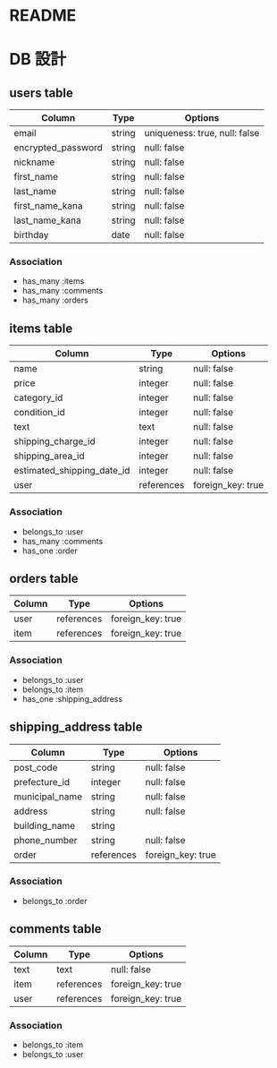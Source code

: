 # README
# DB 設計

## users table

| Column             | Type                | Options                 |
|--------------------|---------------------|-------------------------|
| email              | string              | uniqueness: true, null: false |
| encrypted_password | string              | null: false             |
| nickname           | string              | null: false             |
| first_name         | string              | null: false             |
| last_name          | string              | null: false             |
| first_name_kana    | string              | null: false             |
| last_name_kana     | string              | null: false             |
| birthday           | date                | null: false             |

### Association

* has_many :items
* has_many :comments
* has_many :orders


## items table

| Column                              | Type       | Options           |
|-------------------------------------|------------|-------------------|
| name                                | string     | null: false       |
| price                               | integer    | null: false       |
| category_id                         | integer    | null: false       |
| condition_id                        | integer    | null: false       |
| text                                | text       | null: false       |
| shipping_charge_id                  | integer    | null: false       |
| shipping_area_id                    | integer    | null: false       |
| estimated_shipping_date_id          | integer    | null: false       |
| user                                | references | foreign_key: true |

### Association

- belongs_to :user
- has_many :comments
- has_one  :order

## orders table

| Column                              | Type       | Options           |
|-------------------------------------|------------|-------------------|
| user                                | references | foreign_key: true |
| item                                | references | foreign_key: true |

### Association

- belongs_to :user
- belongs_to :item
- has_one :shipping_address


## shipping_address table

| Column                              | Type       | Options           |
|-------------------------------------|------------|-------------------|
| post_code                           | string     | null: false       |
| prefecture_id                       | integer    | null: false       |
| municipal_name                      | string     | null: false       |
| address                             | string     | null: false       |
| building_name                       | string     |                   |
| phone_number                        | string     | null: false       |
| order                               | references | foreign_key: true |

### Association

- belongs_to :order



## comments table

| Column      | Type       | Options           |
|-------------|------------|-------------------|
| text        | text       | null: false       |
| item        | references | foreign_key: true |
| user        | references | foreign_key: true |

### Association

- belongs_to :item
- belongs_to :user

